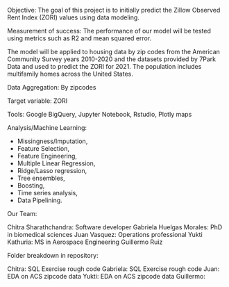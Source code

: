 Objective: The goal of this project is to initially predict the Zillow Observed Rent Index (ZORI) values using data modeling.

Measurement of success: The performance of our model will be tested using metrics such as R2 and mean squared error.

The model will be applied to housing data by zip codes from the American Community Survey years 2010-2020 and the datasets provided by 7Park Data and used to predict the ZORI for 2021. The population includes multifamily homes across the United States.

Data Aggregation: By zipcodes

Target variable: ZORI 

Tools: Google BigQuery, Jupyter Notebook, Rstudio, Plotly maps

Analysis/Machine Learning: 
- Missingness/Imputation, 
- Feature Selection, 
- Feature Engineering, 
- Multiple Linear Regression, 
- Ridge/Lasso regression, 
- Tree ensembles, 
- Boosting, 
- Time series analysis, 
- Data Pipelining.

Our Team:

Chitra Sharathchandra: Software developer
Gabriela Huelgas Morales: PhD in biomedical sciences
Juan Vasquez: Operations professional
Yukti Kathuria: MS in Aerospace Engineering
Guillermo Ruiz

Folder breakdown in repository:

Chitra: SQL Exercise rough code
Gabriela: SQL Exercise rough code
Juan: EDA on ACS zipcode data
Yukti: EDA on ACS zipcode data
Guillermo:
